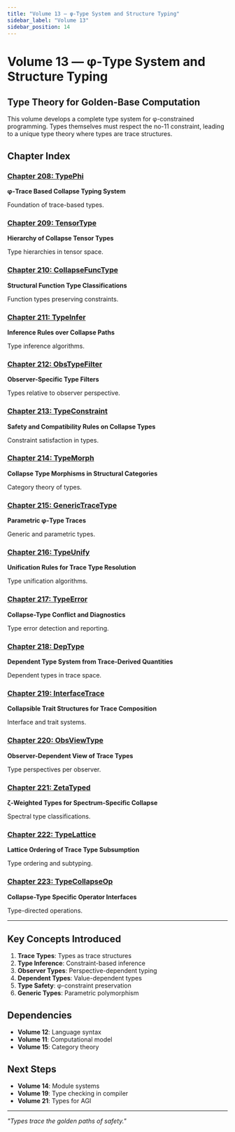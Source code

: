 ```yaml
---
title: "Volume 13 — φ-Type System and Structure Typing"
sidebar_label: "Volume 13"
sidebar_position: 14
---
```


# Volume 13 — φ-Type System and Structure Typing

## Type Theory for Golden-Base Computation

This volume develops a complete type system for φ-constrained programming. Types themselves must respect the no-11 constraint, leading to a unique type theory where types are trace structures.

## Chapter Index

### [Chapter 208: TypePhi](./chapter-208-type-phi.md)
**φ-Trace Based Collapse Typing System**

Foundation of trace-based types.

### [Chapter 209: TensorType](./chapter-209-tensor-type.md)
**Hierarchy of Collapse Tensor Types**

Type hierarchies in tensor space.

### [Chapter 210: CollapseFuncType](./chapter-210-collapse-func-type.md)
**Structural Function Type Classifications**

Function types preserving constraints.

### [Chapter 211: TypeInfer](./chapter-211-type-infer.md)
**Inference Rules over Collapse Paths**

Type inference algorithms.

### [Chapter 212: ObsTypeFilter](./chapter-212-obs-type-filter.md)
**Observer-Specific Type Filters**

Types relative to observer perspective.

### [Chapter 213: TypeConstraint](./chapter-213-type-constraint.md)
**Safety and Compatibility Rules on Collapse Types**

Constraint satisfaction in types.

### [Chapter 214: TypeMorph](./chapter-214-type-morph.md)
**Collapse Type Morphisms in Structural Categories**

Category theory of types.

### [Chapter 215: GenericTraceType](./chapter-215-generic-trace-type.md)
**Parametric φ-Type Traces**

Generic and parametric types.

### [Chapter 216: TypeUnify](./chapter-216-type-unify.md)
**Unification Rules for Trace Type Resolution**

Type unification algorithms.

### [Chapter 217: TypeError](./chapter-217-type-error.md)
**Collapse-Type Conflict and Diagnostics**

Type error detection and reporting.

### [Chapter 218: DepType](./chapter-218-dep-type.md)
**Dependent Type System from Trace-Derived Quantities**

Dependent types in trace space.

### [Chapter 219: InterfaceTrace](./chapter-219-interface-trace.md)
**Collapsible Trait Structures for Trace Composition**

Interface and trait systems.

### [Chapter 220: ObsViewType](./chapter-220-obs-view-type.md)
**Observer-Dependent View of Trace Types**

Type perspectives per observer.

### [Chapter 221: ZetaTyped](./chapter-221-zeta-typed.md)
**ζ-Weighted Types for Spectrum-Specific Collapse**

Spectral type classifications.

### [Chapter 222: TypeLattice](./chapter-222-type-lattice.md)
**Lattice Ordering of Trace Type Subsumption**

Type ordering and subtyping.

### [Chapter 223: TypeCollapseOp](./chapter-223-type-collapse-op.md)
**Collapse-Type Specific Operator Interfaces**

Type-directed operations.

---

## Key Concepts Introduced

1. **Trace Types**: Types as trace structures
2. **Type Inference**: Constraint-based inference
3. **Observer Types**: Perspective-dependent typing
4. **Dependent Types**: Value-dependent types
5. **Type Safety**: φ-constraint preservation
6. **Generic Types**: Parametric polymorphism

## Dependencies

- **Volume 12**: Language syntax
- **Volume 11**: Computational model
- **Volume 15**: Category theory

## Next Steps

- **Volume 14**: Module systems
- **Volume 19**: Type checking in compiler
- **Volume 21**: Types for AGI

---

*"Types trace the golden paths of safety."*